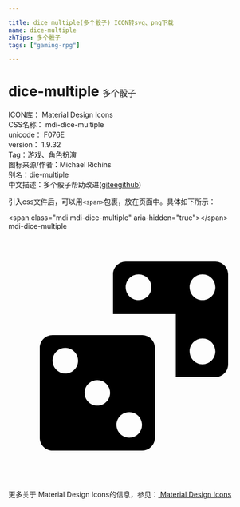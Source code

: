 ```yaml
---

title: dice multiple(多个骰子) ICON转svg、png下载
name: dice-multiple
zhTips: 多个骰子
tags: ["gaming-rpg"]

---
```


# dice-multiple  <small style="font-size: 60%;font-weight: 100">多个骰子</small>


<div class="detail-page">
<p>
<span>
ICON库：
<span class="badge-secondary badge">Material Design Icons</span> 
</span>
<br/>
<span>
CSS名称：
<span class="badge-secondary badge">mdi-dice-multiple</span> 
</span>
<br/>
<span>
unicode：
<span class="badge-secondary badge">F076E</span> 
<copy-btn content='F076E' btn-title=""></copy-btn>
<copy-btn :content='String.fromCodePoint(parseInt("F076E", 16))' btn-title="复制U"></copy-btn>
</span>
<br/>
<span>
version：
<span class="badge-secondary badge">1.9.32</span> 
</span><br/><span>Tag：<span class="badge-light badge"><router-link to="/tags/gaming-rpg.html">游戏、角色扮演</router-link></span></span>
<br/>
<span>图标来源/作者：<span class="badge-light badge">Michael Richins</span></span> 
<br/>
<span>别名：<span class="badge-light badge">die-multiple</span></span><br/><span class="zh-detail">中文描述：<span class="badge-primary badge">多个骰子</span><span class="help-link"><span>帮助改进</span>(<a href="https://gitee.com/liuwave/icon-helper/edit/master/json/material/dice-multiple.json" target="_blank" rel="noopener noreferrer">gitee</a><a href="https://github.com/liuwave/icon-helper/edit/master/json/material/dice-multiple.json" target="_blank" rel="noopener noreferrer">github</a></span>)</span><br/>
</p>
</div>
<div class="alert alert-dark">
  <i class="mdi mdi-dice-multiple mdi-48px"></i>
  <i class="mdi mdi-dice-multiple mdi-36px"></i>
  <i class="mdi mdi-dice-multiple mdi-24px"></i>
  <i class="mdi mdi-dice-multiple mdi-18px"></i>
</div>
<div>
  <p>引入css文件后，可以用<code>&lt;span&gt;</code>包裹，放在页面中。具体如下所示：    
  </p>
  <div class="alert alert-primary" style="font-size: 14px">
    &lt;span class="mdi mdi-dice-multiple" aria-hidden="true"&gt;&lt;/span&gt;
    <copy-btn content='<span class="mdi mdi-dice-multiple" aria-hidden="true"></span>'></copy-btn>
  </div>
  <div class="alert alert-secondary">
    <i class="mdi mdi-dice-multiple"
    style="font-size: 24px"
    aria-hidden="true"></i> mdi-dice-multiple
    <copy-btn content="mdi-dice-multiple" btn-title="复制图标名称"></copy-btn>
  </div>
</div>
<div id="svg" class="svg-wrap">
<svg xmlns="http://www.w3.org/2000/svg" viewBox="0 0 24 24"><path d="M19.78,3H11.22C10.55,3 10,3.55 10,4.22V8H16V14H19.78C20.45,14 21,13.45 21,12.78V4.22C21,3.55 20.45,3 19.78,3M12.44,6.67C11.76,6.67 11.21,6.12 11.21,5.44C11.21,4.76 11.76,4.21 12.44,4.21A1.23,1.23 0 0,1 13.67,5.44C13.67,6.12 13.12,6.67 12.44,6.67M18.56,12.78C17.88,12.79 17.33,12.24 17.32,11.56C17.31,10.88 17.86,10.33 18.54,10.32C19.22,10.31 19.77,10.86 19.78,11.56C19.77,12.23 19.23,12.77 18.56,12.78M18.56,6.67C17.88,6.68 17.33,6.13 17.32,5.45C17.31,4.77 17.86,4.22 18.54,4.21C19.22,4.2 19.77,4.75 19.78,5.44C19.78,6.12 19.24,6.66 18.56,6.67M4.22,10H12.78A1.22,1.22 0 0,1 14,11.22V19.78C14,20.45 13.45,21 12.78,21H4.22C3.55,21 3,20.45 3,19.78V11.22C3,10.55 3.55,10 4.22,10M8.5,14.28C7.83,14.28 7.28,14.83 7.28,15.5C7.28,16.17 7.83,16.72 8.5,16.72C9.17,16.72 9.72,16.17 9.72,15.5A1.22,1.22 0 0,0 8.5,14.28M5.44,11.22C4.77,11.22 4.22,11.77 4.22,12.44A1.22,1.22 0 0,0 5.44,13.66C6.11,13.66 6.66,13.11 6.66,12.44V12.44C6.66,11.77 6.11,11.22 5.44,11.22M11.55,17.33C10.88,17.33 10.33,17.88 10.33,18.55C10.33,19.22 10.88,19.77 11.55,19.77A1.22,1.22 0 0,0 12.77,18.55H12.77C12.77,17.88 12.23,17.34 11.56,17.33H11.55Z" /></svg>
</div>
<detail full-name='mdi-dice-multiple'></detail>
    
<div><p>更多关于 Material Design Icons的信息，参见：<a target="_blank" href="https://iconhelper.cn/material.html"> Material Design Icons</a>
</p></div>
